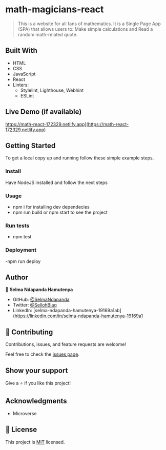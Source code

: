 # math-magicians-react

> This is a website for all fans of mathematics. It is a Single Page App (SPA) that allows users to: Make simple calculations and Read a random math-related quote.

## Built With

- HTML
- CSS
- JavaScript
- React
- Linters:
  - Stylelint, Lighthouse, Webhint
  - ESLint
  
## Live Demo (if available)

https://math-react-172329.netlify.app](https://math-react-172329.netlify.app)

## Getting Started

To get a local copy up and running follow these simple example steps.

### Install

Have NodeJS installed and follow the next steps

### Usage

- npm i for installing dev dependecies
- npm run build or npm start to see the project

### Run tests

- npm test

### Deployment

-npm run deploy
 
## Author

👤 **Selma Ndapanda Hamutenya**

- GitHub: [@SelmaNdapanda](https://github.com/SelmaNdapanda)
- Twitter: [@SellohBlaq](https://twitter.com/sellohBlaq)
- LinkedIn: [selma-ndapanda-hamutenya-19169a1ab](https://linkedin.com/in/selma-ndapanda-hamutenya-19169a1

## 🤝 Contributing

Contributions, issues, and feature requests are welcome!

Feel free to check the [issues page](../../issues/).

## Show your support

Give a ⭐️ if you like this project!

## Acknowledgments

- Microverse

## 📝 License

This project is [MIT](./LICENSE) licensed.

